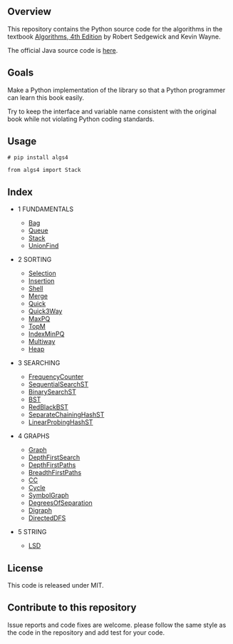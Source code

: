## Overview

This repository contains the Python source code for the algorithms in the textbook
<a href = "http://amzn.to/13VNJi7">Algorithms, 4th Edition</a> by Robert Sedgewick and Kevin Wayne.

The official Java source code is <a href="https://github.com/kevin-wayne/algs4">here</a>.

## Goals

Make a Python implementation of the library so that a Python programmer can learn this book easily.

Try to keep the interface and variable name consistent with the original book while not violating Python coding standards.

## Usage

`# pip install algs4`

`from algs4 import Stack`

## Index

* 1 FUNDAMENTALS

  * [Bag](algs4/bag.py)
  * [Queue](algs4/queue.py)
  * [Stack](algs4/stack.py)
  * [UnionFind](algs4/uf.py)

* 2 SORTING

  * [Selection](algs4/selection.py)
  * [Insertion](algs4/insertion.py)
  * [Shell](algs4/shell.py)
  * [Merge](algs4/merge.py)
  * [Quick](algs4/quick.py)
  * [Quick3Way](algs4/quick_3way.py)
  * [MaxPQ](algs4/max_pq.py)
  * [TopM](algs4/top_m.py)
  * [IndexMinPQ](algs4/index_min_pq.py)
  * [Multiway](algs4/multiway.py)
  * [Heap](algs4/heap.py)

* 3 SEARCHING

  * [FrequencyCounter](algs4/frequency_counter.py)
  * [SequentialSearchST](algs4/sequential_search.py)
  * [BinarySearchST](algs4/binary_search_st.py)
  * [BST](algs4/bst.py)
  * [RedBlackBST](algs4/red_black_bst.py)
  * [SeparateChainingHashST](algs4/separate_chaining_hash_st.py)
  * [LinearProbingHashST](algs4/linear_probing_hash_st.py)

* 4 GRAPHS

  * [Graph](algs4/graph.py)
  * [DepthFirstSearch](algs4/depth_first_search.py)
  * [DepthFirstPaths](algs4/depth_first_paths.py)
  * [BreadthFirstPaths](algs4/breadth_first_paths.py)
  * [CC](algs4/cc.py)
  * [Cycle](algs4/cycle.py)
  * [SymbolGraph](algs4/symbol_graph.py)
  * [DegreesOfSeparation](algs4/degrees_of_separation.py)
  * [Digraph](algs4/digraph.py)
  * [DirectedDFS](algs4/directed_dfs.py)

* 5 STRING

  * [LSD](algs4/lsd.py)

## License

This code is released under MIT.

## Contribute to this repository

Issue reports and code fixes are welcome. please follow the same style as the code in the repository and add test for your
code.
